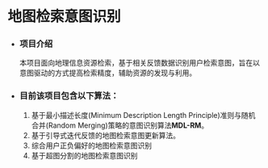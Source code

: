 # 地图检索意图识别

* ### 项目介绍
  本项目面向地理信息资源检索，基于相关反馈数据识别用户检索意图，旨在以意图驱动的方式提高检索精度，辅助资源的发现与利用。
* ### 目前该项目包含以下算法：
  1. 基于最小描述长度(Minimum Description Length Principle)准则与随机合并(Random Merging)策略的意图识别算法**MDL-RM**。
  2. 基于引导式迭代反馈的地图检索意图更新算法。
  3. 综合用户正负偏好的地图检索意图识别
  4. 基于超图分割的地图检索意图识别
